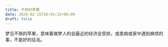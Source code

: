 ```yaml
---
title: 不熟的苹果
date: 2020-02-15T20:54:12+08:00
draft: false
---
```


梦见不熟的苹果，意味着做梦人的会最近的经济会受损，或患病或家中遇到麻烦的事，不是好的征兆。

